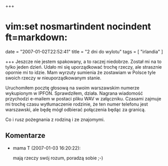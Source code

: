 +++
# vim:set nosmartindent nocindent ft=markdown:
date = "2007-01-02T22:52:41"
title = "2 dni do wylotu"
tags = [ "irlandia" ]

+++
Jeszcze nie jestem spakowany, a to raczej niedobrze. Został mi na to tylko
jeden dzień. Udało mi się uporządkować trochę rzeczy, ale strasznie opornie mi
to idzie. Mam wyrzuty sumienia że zostawiam w Polsce tyle swoich rzeczy w
nieuporządkowanym stanie.

<!--more-->

Uruchomiłem pocztę głosową na swoim warszawskim numerze wykupionym w IPFON.
Sprawdziłem, działa. Nagrana wiadomość przychodzi e-mailem w postaci pliku WAV
w załączniku. Czasami zajmuje mi trochę czasu wytłumaczenie rodzinie, że ten
numer telefonu jest warszawski, ale będę mógł odbierać połączenia będąc za
granicą.

Co i rusz pożegnania z rodziną i ze znajomymi.

## Komentarze

* mama T (2007-01-03 16:20:22): <p>mają rzeczy swój rozum, poradzą sobie ;-)</p>
